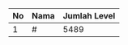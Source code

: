 | No | Nama            | Jumlah Level |
|----|-----------------|--------------|
| 1  | #    |    5489        |
